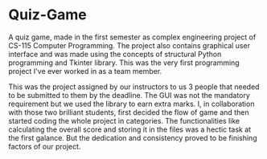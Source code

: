 # Quiz-Game

A quiz game, made in the first semester as complex engineering project of CS-115 Computer Programming.
The project also contains graphical user interface and was made using the concepts of structural Python programming and Tkinter library.
This was the very first programming project I've ever worked in as a team member.

This was the project assigned by our instructors to us 3 people that needed to be submitted to them by the deadline.
The GUI was not the mandatory requirement but we used the library to earn extra marks.
I, in collaboration with those two brilliant students, first decided the flow of game and then started coding the whole project in categories.
The functionalities like calculating the overall score and storing it in the files was a hectic task at the first galance.
But the dedication and consistency proved to be finishing factors of our project.
